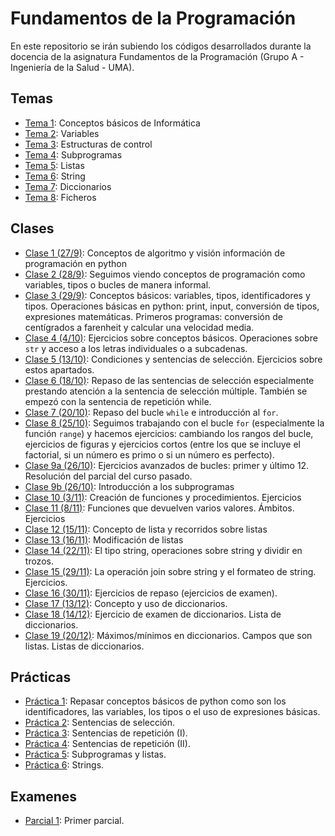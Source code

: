 # Fundamentos de la Programación

En este repositorio se irán subiendo los códigos desarrollados durante la docencia de la asignatura Fundamentos de la Programación (Grupo A - Ingeniería de la Salud - UMA).

## Temas
* [Tema 1](temas/tema1/indice.md): Conceptos básicos de Informática
* [Tema 2](temas/tema2/indice.md): Variables
* [Tema 3](temas/tema3/indice.md): Estructuras de control
* [Tema 4](temas/tema4/indice.md): Subprogramas
* [Tema 5](temas/tema5/indice.md): Listas
* [Tema 6](temas/tema6/indice.md): String
* [Tema 7](temas/tema7/indice.md): Diccionarios
* [Tema 8](temas/teme8/indice.md): Ficheros

## Clases
* [Clase 1 (27/9)](temas/tema1/clase1.md): Conceptos de algoritmo y visión información de programación en python
* [Clase 2 (28/9)](temas/tema1/clase2.md): Seguimos viendo conceptos de programación como variables, tipos o bucles de manera informal.
* [Clase 3 (29/9)](temas/tema2/clase03.md): Conceptos básicos: variables, tipos, identificadores y tipos. Operaciones básicas en python: print, input, conversión de tipos, expresiones matemáticas. Primeros programas: conversión de centígrados a farenheit y calcular una velocidad media.
* [Clase 4 (4/10)](temas/tema2/clase04.md): Ejercicios sobre conceptos básicos. Operaciones sobre `str` y acceso a los letras individuales o a subcadenas.
* [Clase 5 (13/10)](temas/tema3/clase05.md): Condiciones y sentencias de selección. Ejercicios sobre estos apartados.
* [Clase 6 (18/10)](temas/tema3/clase06.md): Repaso de las sentencias de selección especialmente prestando atención a la sentencia de selección múltiple. También se empezó con la sentencia de repetición while.
* [Clase 7 (20/10)](temas/tema3/clase07.md): Repaso del bucle `while` e introducción al `for`.
* [Clase 8 (25/10)](temas/tema3/clase08.md): Seguimos trabajando con el bucle `for` (especialmente la función `range`) y hacemos ejercicios: cambiando los rangos del bucle, ejercicios de figuras y ejercicios cortos (entre los que se incluye el factorial, si un número es primo o si un número es perfecto).
* [Clase 9a (26/10)](temas/tema3/clase09.md): Ejercicios avanzados de bucles: primer y último 12. Resolución del parcial del curso pasado.
* [Clase 9b (26/10)](temas/tema4/clase09.md): Introducción a los subprogramas
* [Clase 10 (3/11)](temas/tema4/clase10.md): Creación de funciones y procedimientos. Ejercicios
* [Clase 11 (8/11)](temas/tema4/clase11.md): Funciones que devuelven varios valores. Ámbitos. Ejercicios
* [Clase 12 (15/11)](temas/tema5/clase12.md): Concepto de lista y recorridos sobre listas
* [Clase 13 (16/11)](temas/tema5/clase13.md): Modificación de listas
* [Clase 14 (22/11)](temas/tema6/clase14.md): El tipo string, operaciones sobre string y dividir en trozos.
* [Clase 15 (29/11)](temas/tema6/clase15.md): La operación join sobre string y el formateo de string. Ejercicios.
* [Clase 16 (30/11)](temas/tema6/clase16.md): Ejercicios de repaso (ejercicios de examen).
* [Clase 17 (13/12)](temas/tema7/clase17.md): Concepto y uso de diccionarios.
* [Clase 18 (14/12)](temas/tema7/clase18.md): Ejercicio de examen de diccionarios. Lista de diccionarios.
* [Clase 19 (20/12)](temas/tema7/clase19.md): Máximos/mínimos en diccionarios. Campos que son listas. Listas de diccionarios.

## Prácticas
* [Práctica 1](prácticas/práctica1/enunciado.md): Repasar conceptos básicos de python como son los identificadores, las variables, los tipos o el uso de expresiones básicas.
* [Práctica 2](prácticas/práctica2/enunciado.md): Sentencias de selección.
* [Práctica 3](prácticas/práctica3/enunciado.md): Sentencias de repetición (I).
* [Práctica 4](prácticas/práctica4/enunciado.md): Sentencias de repetición (II).
* [Práctica 5](prácticas/práctica5/enunciado.md): Subprogramas y listas.
* [Práctica 6](prácticas/práctica6/enunciado.md): Strings.

## Examenes
* [Parcial 1](exámenes/c1.GIS.1A.2001.md): Primer parcial.
